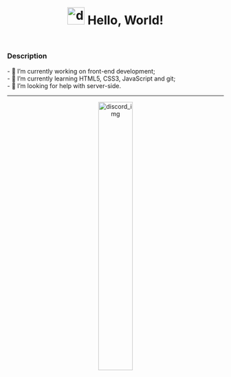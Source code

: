 <header>
  <h1> <img width="40" height="40" src="https://media.tenor.com/CckHrZAlQgYAAAAi/pokemon-treecko.gif" alt="discord_img"> Hello, World!</h1>
</header>

<section>
  <h3>Description</h3>
  <p>
    - 🔭 I’m currently working on front-end development; <br>
    - 🌱 I’m currently learning HTML5, CSS3, JavaScript and git; <br>
    - 🤔 I’m looking for help with server-side. <br>
  </p>
</section>

<footer>
  <hr>
  <div align="middle">
    <img width="40%" src="https://64.media.tumblr.com/f43ebe850a4d5991e58a5b3864af7a88/tumblr_pe29k7KoLm1r8r6mfo1_500.gifv" alt="discord_img">
  </div>
</footer>


<!--
**wendusbr/wendusbr** is a ✨ _special_ ✨ repository because its `README.md` (this file) appears on your GitHub profile.

Here are some ideas to get you started:

- 🔭 I’m currently working on ...
- 🌱 I’m currently learning ...
- 👯 I’m looking to collaborate on ...
- 🤔 I’m looking for help with ...
- 💬 Ask me about ...
- 📫 How to reach me: ...
- 😄 Pronouns: ...
- ⚡ Fun fact: ...
-->
